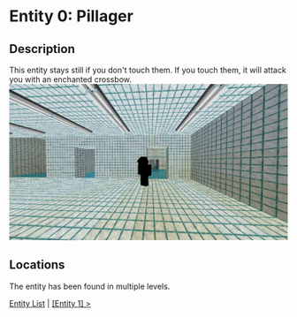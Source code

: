 # Entity 0: Pillager

## Description
This entity stays still if you don't touch them. If you touch them, it will attack you with an enchanted crossbow.
<img src="./img/Entity_0.png" title="Screenshot by Feresk" />

## Locations
The entity has been found in multiple levels.

<a href="./Entities.md">Entity List</a> | <a href="./Entity_1.md">[Entity 1] ></a>